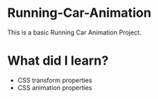 # Running-Car-Animation
This is a basic Running Car Animation Project.


# What did I learn?
 <ul>
        <li>CSS transform properties</li>
        <li>CSS animation properties</li>
 </ul>
